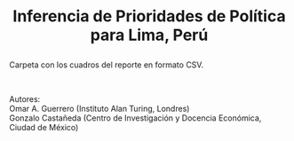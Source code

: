 # <p align="center">Inferencia de Prioridades de Política para Lima, Perú</p>

Carpeta con los cuadros del reporte en formato CSV.

<br/>


Autores:<br/>
Omar A. Guerrero (Instituto Alan Turing, Londres)<br/>
Gonzalo Castañeda (Centro de Investigación y Docencia Económica, Ciudad de México)




